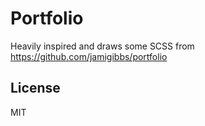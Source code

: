 # Portfolio

Heavily inspired and draws some SCSS from
https://github.com/jamigibbs/portfolio

## License
MIT
